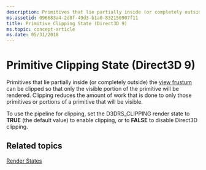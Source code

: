 ```yaml
---
description: Primitives that lie partially inside (or completely outside) the view frustum can be clipped so that only the visible portion of the primitive will be rendered.
ms.assetid: 096683a4-2d8f-49d3-b1a0-832150907f11
title: Primitive Clipping State (Direct3D 9)
ms.topic: concept-article
ms.date: 05/31/2018
---
```


# Primitive Clipping State (Direct3D 9)

Primitives that lie partially inside (or completely outside) the [view frustum](viewports-and-clipping.md) can be clipped so that only the visible portion of the primitive will be rendered. Clipping reduces the amount of work that is done to only those primitives or portions of a primitive that will be visible.

To use the pipeline for clipping, set the D3DRS\_CLIPPING render state to **TRUE** (the default value) to enable clipping, or to **FALSE** to disable Direct3D clipping.

## Related topics

<dl> <dt>

[Render States](render-states.md)
</dt> </dl>

 

 



